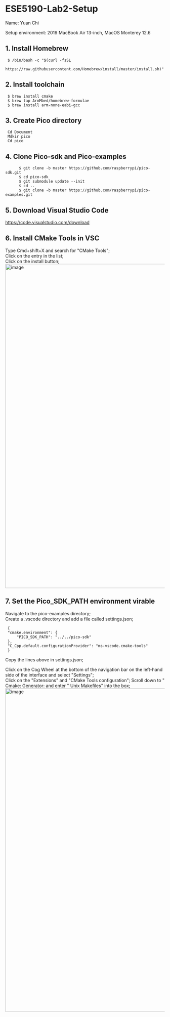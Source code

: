 # ESE5190-Lab2-Setup
Name: Yuan Chi

Setup environment: 2019 MacBook Air 13-inch, MacOS Monterey 12.6


## 1. Install Homebrew
     $ /bin/bash -c "$(curl -fsSL
     https://raw.githubusercontent.com/Homebrew/install/master/install.sh)"
   
## 2. Install toolchain
     $ brew install cmake
     $ brew tap ArmMbed/homebrew-formulae
     $ brew install arm-none-eabi-gcc
     
## 3. Create Pico directory
     Cd Document
     Mdkir pico
     Cd pico
     
## 4. Clone Pico-sdk and Pico-examples
          $ git clone -b master https://github.com/raspberrypi/pico-sdk.git
          $ cd pico-sdk
          $ git submodule update --init
          $ cd ..
          $ git clone -b master https://github.com/raspberrypi/pico-examples.git

## 5. Download Visual Studio Code
https://code.visualstudio.com/download

## 6. Install CMake Tools in VSC
Type Cmd+shift+X and search for "CMake Tools";<br>
Click on the entry in the list;<br>
Click on the install button;<br>
<img width="1025" alt="image" src="https://user-images.githubusercontent.com/108168201/195746036-5498c639-0f64-448c-b749-fc2eab02acb7.png">

## 7. Set the Pico_SDK_PATH environment virable
Navigate to the pico-examples directory;<br>
Create a .vscode directory and add a file called settings.json;<br>

     {
     "cmake.environment": {
         "PICO_SDK_PATH": "../../pico-sdk"
     },
     "C_Cpp.default.configurationProvider": "ms-vscode.cmake-tools"
     }
     
Copy the lines above in settings.json;<br>

Click on the Cog Wheel at the bottom of the navigation bar on the left-hand side of the interface and select "Settings";<br>
Click on the "Extensions" and "CMake Tools configuration";
Scroll down to " Cmake: Generator: and enter " Unix Makefiles" into the box;<br>
<img width="1023" alt="image" src="https://user-images.githubusercontent.com/108168201/195748545-9f13a2a6-9b3d-4883-a9f0-09a82742f235.png">

